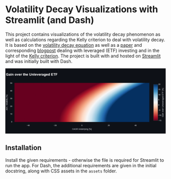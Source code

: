 # Volatility Decay Visualizations with Streamlit (and Dash)

This project contains visualizations of the volatility decay phenomenon as well as calculations regarding the Kelly criterion to deal with volatility decay. It is based on the [volatility decay equation](https://www.reddit.com/r/HFEA/comments/tue7n6/the_volatility_decay_equation_with_verification/) as well as a [paper](https://papers.ssrn.com/sol3/papers.cfm?abstract_id=1664823) and corresponding [blogpost](https://www.afrugaldoctor.com/home/leveraged-etfs-and-volatility-decay-part-2) dealing with leveraged (ETF) investing and in the light of the [Kelly criterion](https://rhsfinancial.com/2017/06/20/line-aggressive-crazy-leverage/). The project is built with and hosted on [Streamlit](https://volatilitydecayapp.streamlit.app/) and was initially built with Dash.

[![Volatility Decay Plot](assets/volatility_decay_plot.png)](https://volatilitydecayapp.streamlit.app/)

## Installation

Install the given requirements - otherwise the file is required for Streamlit to run the app. For Dash, the additional requirements are given in the initial docstring, along with CSS assets in the `assets` folder.
